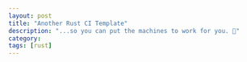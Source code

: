 ```yaml
---
layout: post
title: "Another Rust CI Template"
description: "...so you can put the machines to work for you. 🤖"
category: 
tags: [rust]
---
```


